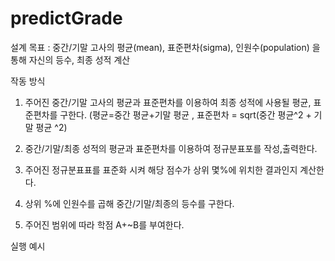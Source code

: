 # predictGrade 

설계 목표 : 중간/기말 고사의 평균(mean), 표준편차(sigma), 인원수(population) 을 통해 자신의 등수, 최종 성적 계산

작동 방식
1) 주어진 중간/기말 고사의 평균과 표준편차를 이용하여 최종 성적에 사용될 평균, 표준편차를 구한다.
(평균=중간 평균+기말 평균 , 표준편차 = sqrt(중간 평균^2 + 기말 평균 ^2)

2) 중간/기말/최종 성적의 평균과 표준편차를 이용하여 정규분표포를 작성,출력한다.

3) 주어진 정규분표표를 표준화 시켜 해당 점수가 상위 몇%에 위치한 결과인지 계산한다.

4) 상위 %에 인원수를 곱해 중간/기말/최종의 등수를 구한다.

5) 주어진 범위에 따라 학점 A+~B를 부여한다. 

실행 예시 
 
